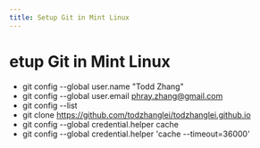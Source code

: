 ```yaml
---
title: Setup Git in Mint Linux 
---
```


etup Git in Mint Linux
=================================================

- git config --global user.name "Todd Zhang"
- git config --global user.email phray.zhang@gmail.com
- git config --list
- git clone https://github.com/todzhanglei/todzhanglei.github.io 
- git config --global credential.helper cache
- git config --global credential.helper 'cache --timeout=36000'

